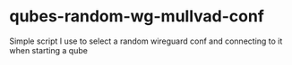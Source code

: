 # qubes-random-wg-mullvad-conf
Simple script I use to select a random wireguard conf and connecting to it when starting a qube
